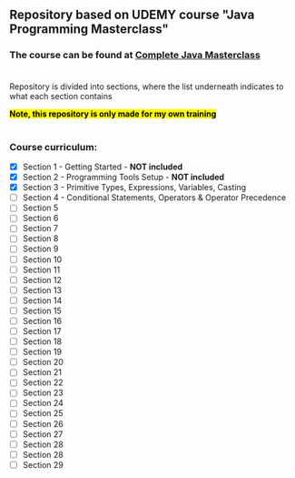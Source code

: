 ## Repository based on UDEMY course "Java Programming Masterclass" 

### The course can be found at [Complete Java Masterclass](https://www.udemy.com/course/java-the-complete-java-developer-course) <br/><br/>

Repository is divided into sections, where the list underneath indicates to what each section contains

<mark>**Note, this repository is only made for my own training**</mark>  <br/><br/>

### Course curriculum:
- [x] Section 1 - Getting Started - **NOT included**
- [x] Section 2 - Programming Tools Setup - **NOT included**
- [x] Section 3 - Primitive Types, Expressions, Variables, Casting
- [ ] Section 4 - Conditional Statements, Operators & Operator Precedence
- [ ] Section 5 
- [ ] Section 6
- [ ] Section 7
- [ ] Section 8
- [ ] Section 9
- [ ] Section 10
- [ ] Section 11
- [ ] Section 12
- [ ] Section 13
- [ ] Section 14
- [ ] Section 15
- [ ] Section 16
- [ ] Section 17
- [ ] Section 18
- [ ] Section 19
- [ ] Section 20
- [ ] Section 21
- [ ] Section 22
- [ ] Section 23
- [ ] Section 24
- [ ] Section 25
- [ ] Section 26
- [ ] Section 27
- [ ] Section 28
- [ ] Section 28
- [ ] Section 29

